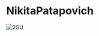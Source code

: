 # NikitaPatapovich
![2GU](https://github.com/user-attachments/assets/5f21405a-4e67-4b67-a53a-1bc928bc6701)
